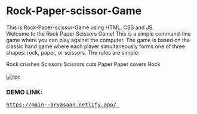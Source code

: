 # **Rock-Paper-scissor-Game** 

This is Rock-Paper-scissor-Game using HTML, CSS and JS.<br>
Welcome to the Rock Paper Scissors Game! This is a simple command-line game where you can play against the computer. The game is based on the classic hand game where each player simultaneously forms one of three shapes: rock, paper, or scissors. The rules are simple:

Rock crushes Scissors
Scissors cuts Paper
Paper covers Rock
</br></br>
![rpc](https://github.com/aryasaan/Rock-Paper-Scissor-Game/assets/109032897/13452b96-701f-4801-9a0c-5b3f0a51817b)


### DEMO LINK:
<pre>
<a href="https://main--aryasaan.netlify.app/">https://main--aryasaan.netlify.app/ </a>
</pre>


